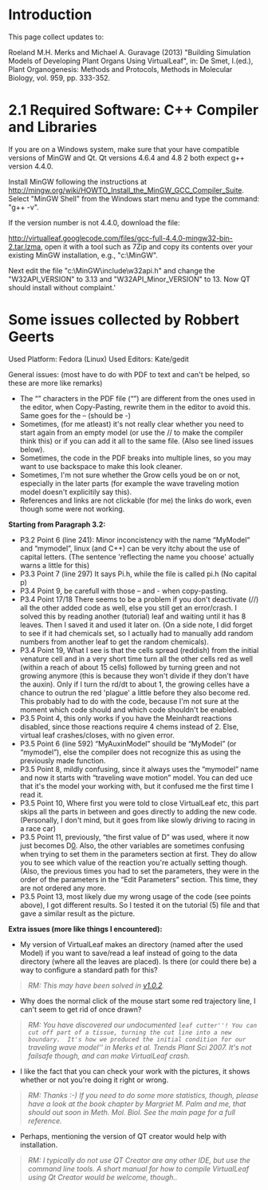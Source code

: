 # Introduction #

This page collect updates to:

Roeland M.H. Merks and Michael A. Guravage (2013)  "Building Simulation Models of Developing Plant Organs Using VirtualLeaf", in: De Smet, I.(ed.), Plant Organogenesis: Methods and Protocols, Methods in Molecular Biology, vol. 959, pp. 333-352.


# 2.1 Required Software: C++ Compiler and Libraries #

If you are on a Windows system, make sure that your have
compatible  versions of MinGW and Qt. Qt versions 4.6.4 and 4.8 2 both
expect g++ version 4.4.0.

Install MinGW following the instructions at
http://mingw.org/wiki/HOWTO_Install_the_MinGW_GCC_Compiler_Suite.
Select "MinGW Shell" from the Windows start menu and type the command:
"g++ -v".

If the version number is not 4.4.0, download the file:

http://virtualleaf.googlecode.com/files/gcc-full-4.4.0-mingw32-bin-2.tar.lzma,
open it with a tool such as 7Zip and copy its contents over your
existing MinGW installation, e.g.,   "c:\MinGW".

Next edit the file
"c:\MinGW\include\w32api.h" and change  the "W32API\_VERSION" to 3.13
and "W32API\_Minor\_VERSION" to 13. Now QT should install without
complaint.'

# Some issues collected by Robbert Geerts #

Used Platform: Fedora (Linux)
Used Editors: Kate/gedit

General issues: (most have to do with PDF to text and can't be helped, so these are more like remarks)
  * The “” characters in the PDF file (“”) are different from the ones used in the editor, when Copy-Pasting, rewrite them in the editor to avoid this. Same goes for the – (should be -)
  * Sometimes, (for me atleast) it's not really clear whether you need to start again from an empty model (or use the // to make the compiler think this) or if you can add it all to the same file. (Also see lined issues below).
  * Sometimes, the code in the PDF breaks into multiple lines, so you may want to use backspace to make this look cleaner.
  * Sometimes, I'm not sure whether the Grow cells youd be on or not, especially in the later parts (for example the wave traveling motion model doesn't explicitily say this).
  * References and links are not clickable (for me) the links do work, even though some were not working.

**Starting from Paragraph 3.2:**

  * P3.2 Point 6 (line 241): Minor inconcistency with the name “MyModel” and “mymodel”, linux (and C++) can be very itchy about the use of capital letters. (The sentence 'reflecting the name you choose' actually warns a little for this)
  * P3.3 Point 7 (line 297) It says Pi.h, while the file is called pi.h (No capital p)
  * P3.4 Point 9, be carefull with those – and - when copy-pasting.
  * P3.4 Point 17/18 There seems to be a problem if you don't deactivate (//) all the other added code as well, else you still get an error/crash. I solved this by reading another (tutorial) leaf and waiting until it has 8 leaves. Then I saved it and used it later on. (On a side note, I did forget to see if it had chemicals set, so I actually had to manually add random numbers from another leaf to get the random chemicals).
  * P3.4 Point 19, What I see is that the cells spread (reddish) from the initial venature cell and in a very short time turn all the other cells red as well (within a reach of about 15 cells) followed by turning green and not growing anymore (this is because they won't divide if they don't have the auxin). Only if I turn the rd/dt to about 1, the growing celles have a chance to outrun the red 'plague' a little before they also become red. This probably had to do with the code, because I'm not sure at the moment which code should and which code shouldn't be enabled.
  * P3.5 Point 4, this only works if you have the Meinhardt reactions disabled, since those reactions require 4 chems instead of 2. Else, virtual leaf crashes/closes, with no given error.
  * P3.5 Point 6 (line 592) “MyAuxinModel” shouild be “MyModel” (or “mymodel”), else the compiler does not recognize this as using the previously made function.
  * P3.5 Point 8, mildly confusing, since it always uses the “mymodel” name and now it starts with “traveling wave motion” model. You can ded uce that it's the model your working with, but it confused me the first time I read it.
  * P3.5 Point 10, Where first you were told to close VirtualLeaf etc, this part skips all the parts in between and goes directly to adding the new code. (Personally, I don't mind, but it goes from like slowly driving to racing in a race car)
  * P3.5 Point 11, previously, “the first value of D” was used, where it now just becomes D[0](0.md). Also, the other variables are sometimes confusing when trying to set them in the parameters section at first. They do allow you to see which value of the reaction you're actually setting though. (Also, the previous times you had to set the parameters, they were in the order of the parameters in the “Edit Parameters” section. This time, they are not ordered any more.
  * P3.5 Point 13, most likely due my wrong usage of the code (see points above), I got different results. So I tested it on the tutorial (5) file and that gave a similar result as the picture.

**Extra issues (more like things I encountered):**
  * My version of VirtualLeaf makes an directory (named after the used Model) if you want to save/read a leaf instead of going to the data directory (where all the leaves are placed). Is there (or could there be) a way to configure a standard path for this?
> _RM: This may have been solved in [v1.0.2](https://drive.google.com/folderview?id=0B4SMVyYUsosrbVY3LTRXUHd5WWs&usp=sharing)._
  * Why does the normal click of the mouse start some red trajectory line, I can't seem to get rid of once drawn?
> _RM:  You have discovered our undocumented ```leaf cutter''! You can cut off part of a tissue, turning the cut line into a new boundary.  It's how we produced the initial condition for our ```traveling wave model'' in Merks et al. Trends Plant Sci 2007. It's not failsafe though, and can make VirtualLeaf crash._
  * I like the fact that you can check your work with the pictures, it shows whether or not you're doing it right or wrong.
> _RM: Thanks :-) If you need to do some more statistics, though, please have a look at the book chapter by Margriet M. Palm and me, that should out soon in Meth. Mol. Biol. See the main page for a full reference._
  * Perhaps, mentioning the version of QT creator would help with installation.
> _RM: I typically do not use QT Creator are any other IDE, but use the command line tools. A short manual for how to compile VirtualLeaf using Qt Creator would be welcome, though.._